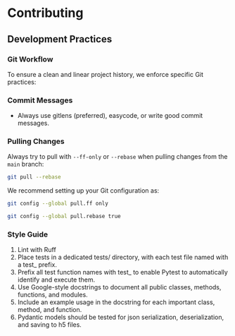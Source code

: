# Contributing

## Development Practices

### Git Workflow

To ensure a clean and linear project history, we enforce specific Git practices:

### Commit Messages

- Always use gitlens (preferred), easycode, or write good commit messages.


### Pulling Changes

Always try to pull with `--ff-only` or `--rebase` when pulling changes from the `main` branch:

```bash
git pull --rebase
```

We recommend setting up your Git configuration as:

```bash
git config --global pull.ff only

git config --global pull.rebase true

```

### Style Guide

1. Lint with Ruff
2. Place tests in a dedicated tests/ directory, with each test file named with a test_ prefix.
3. Prefix all test function names with test_ to enable Pytest to automatically identify and execute them.
4. Use Google-style docstrings to document all public classes, methods, functions, and modules.
5. Include an example usage in the docstring for each important class, method, and function.
6. Pydantic models should be tested for json serialization, deserialization, and saving to h5 files.
